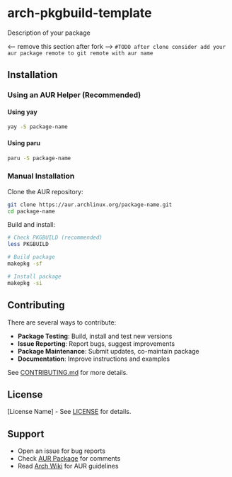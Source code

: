 # arch-pkgbuild-template
Description of your package

<-- remove this section after fork -->
`#TODO after clone consider add your aur package remote to git remote with aur name` 

## Installation

### Using an AUR Helper (Recommended)

#### Using yay
```bash
yay -S package-name
```

#### Using paru
```bash
paru -S package-name
```

### Manual Installation

Clone the AUR repository:
```bash
git clone https://aur.archlinux.org/package-name.git
cd package-name
```
Build and install:
```bash
# Check PKGBUILD (recommended)
less PKGBUILD

# Build package
makepkg -sf

# Install package
makepkg -si
```

## Contributing

There are several ways to contribute:

- **Package Testing**: Build, install and test new versions
- **Issue Reporting**: Report bugs, suggest improvements
- **Package Maintenance**: Submit updates, co-maintain package
- **Documentation**: Improve instructions and examples

See [CONTRIBUTING.md](CONTRIBUTING.md) for more details.

## License

[License Name] - See [LICENSE](LICENSE) for details.

## Support

- Open an issue for bug reports
- Check [AUR Package](https://aur.archlinux.org/packages/package-name) for comments
- Read [Arch Wiki](https://wiki.archlinux.org/title/Arch_User_Repository) for AUR guidelines
